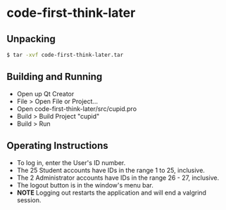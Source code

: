 # code-first-think-later

## Unpacking
```bash
$ tar -xvf code-first-think-later.tar
```

## Building and Running
- Open up Qt Creator
- File > Open File or Project...
- Open code-first-think-later/src/cupid.pro
- Build > Build Project "cupid"
- Build > Run

## Operating Instructions
- To log in, enter the User's ID number.
- The 25 Student accounts have IDs in the range 1 to 25, inclusive.
- The 2 Administrator accounts have IDs in the range 26 - 27, inclusive.
- The logout button is in the window's menu bar.
- **NOTE** Logging out restarts the application and will end a valgrind session.
